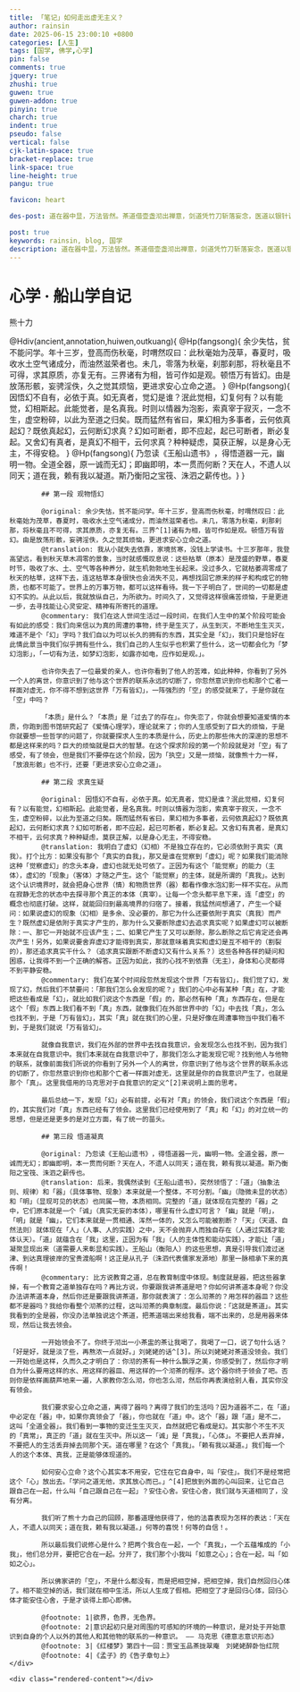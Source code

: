 ```yaml
---
title: 「笔记」如何走出虚无主义？
author: rainsin
date: 2025-06-15 23:00:10 +0800
categories: [人生]
tags: [国学, 佛学,心学]
pin: false
comments: true
jquery: true
zhushi: true
guwen: true
guwen-addon: true
pinyin: true
charch: true
indent: true
pseudo: false
vertical: false
cjk-latin-space: true
bracket-replace: true
link-space: true
line-height: true
pangu: true

favicon: heart

des-post: 道在器中显，万法皆然。茶道借壶盏沏出禅意，剑道凭竹刀斩落妄念，医道以银针调和阴阳，书道运笔墨凝住心气。器为舟筏，道是彼岸；当下实践即凝道，行住坐卧皆修行。道器相即，全真全幻，天在人不远，真我即法身。

post: true
keywords: rainsin, blog, 国学
description: 道在器中显，万法皆然。茶道借壶盏沏出禅意，剑道凭竹刀斩落妄念，医道以银针调和阴阳，书道运笔墨凝住心气。器为舟筏，道是彼岸；当下实践即凝道，行住坐卧皆修行。道器相即，全真全幻，天在人不远，真我即法身。
---
```


<style>
.heti--outkuang{
    border: 1px solid #d4c4a8;
    padding: 1em;
}
</style>

<div class="container">
<div class="header">
    <h1 class="title">心学 · 船山学自记</h1>
    <p class="subtitle">熊十力</p>
</div>

<div class="heti-box">
@Hdiv(ancient,annotation,huiwen,outkuang){
@Hp(fangsong){
余少失怙，贫不能问学。年十三岁，登高而伤秋毫，时喟然叹曰：此秋毫始为茂草，春夏时，吸收水土空气诸成分，而油然滋荣者也。未几，零落为秋毫，刹那刹那，将秋毫且不可得，求其原质，亦复无有。三界诸有为相，皆可作如是观。顿悟万有皆幻。由是放荡形骸，妄骋淫佚，久之觉其烦恼，更进求安心立命之道。
}
@Hp(fangsong){
因悟幻不自有，必依于真。如无真者，觉幻是谁？泯此觉相，幻复何有？以有能觉，幻相斯起。此能觉者，是名真我。时则以情器为泡影，索真宰于寂灭，一念不生，虚空粉碎，以此为至道之归矣。既而猛然有省曰，果幻相为多事者，云何依真起幻？既依真起幻，云何断幻求真？幻如可断者，即不应起，起已可断者，断必复起。又舍幻有真者，是真幻不相干，云何求真？种种疑虑，莫获正解，以是身心无主，不得安稳。
}
@Hp(fangsong){
乃忽读《王船山遗书》​，得悟道器一元，幽明一物。全道全器，原一诚而无幻；即幽即明，本一贯而何断？天在人，不遗人以同天；道在我，赖有我以凝道。斯乃衡阳之宝筏、洙泗之薪传也。​
}
}
</div>

<div class="markdown-content"> 
          
            ## 第一段 观物悟幻
            
            @original: 余少失怙，贫不能问学。年十三岁，登高而伤秋毫，时喟然叹曰：此秋毫始为茂草，春夏时，吸收水土空气诸成分，而油然滋荣者也。未几，零落为秋毫，刹那刹那，将秋毫且不可得，求其原质，亦复无有。三界^[1]诸有为相，皆可作如是观。顿悟万有皆幻。由是放荡形骸，妄骋淫佚，久之觉其烦恼，更进求安心立命之道。
            @translation: 我从小就失去依靠，家境贫寒，没钱上学读书。十三岁那年，我登高望远，看到秋天草木凋零的景象，当时就感慨叹息说：这些枯草（原本）是茂盛的野草，春夏时节，吸收了水、土、空气等各种养分，就生机勃勃地生长起来。没过多久，它就枯萎凋零成了秋天的枯草，这样下去，连这枯草本身很快也会消失不见，再想找回它原来的样子和构成它的物质，也都不可能了。世界上的万事万物，都可以这样看待。我一下子明白了，世间的一切都是虚幻不实的。从此以后，我就放纵自己，为所欲为。时间久了，又觉得这样很痛苦烦恼，于是更进一步，去寻找能让心灵安定、精神有所寄托的道理。
            @commentary: 我们在这人世间生活过一段时间，在我们人生中的某个阶段可能会有如此的感受：我们向来信以为真的周遭的事物，终于是生灭了，从生到灭，不断地生生灭灭，难道不是个「幻」字吗？我们自以为可以长久的拥有的东西，其实全是「幻」，我们只是恰好在此情此景当中我们似乎拥有些什么，我们自己的人生似乎也积累了些什么，这一切都会化为「梦幻泡影」，「一切有为法，如梦幻泡影，如露亦如电，应作如是观。」。
            
            也许你失去了一位最爱的亲人，也许你看到了他人的苦难，如此种种，你看到了另外一个人的离世，你意识到了他与这个世界的联系永远的切断了，你忽然意识到你也和那个亡者一样面对虚无，你不得不想到这世界「万有皆幻」，一阵强烈的「空」的感受就来了，于是你就在「空」中吗？

            「本质」是什么？「本质」是「过去了的存在」。你失恋了，你就会想要知道爱情的本质，你跑到图书馆研究起了《爱情心理学》，理论就来了；你的人生感受到了巨大的烦恼，于是你就要想一些哲学的问题了，你就要探求人生的本质是什么，历史上的那些伟大的深邃的思想不都是这样来的吗？巨大的烦恼就是巨大的智慧。在这个探求阶段的第一个阶段就是对「空」有了感受，有了领会，但是我们不要停在这个阶段，因为「执空」又是一烦恼，就像熊十力一样，「放浪形骸」也不行，还要「更进求安心立命之道」。
            
            ## 第二段 求真生疑
            
            @original: 因悟幻不自有，必依于真。如无真者，觉幻是谁？泯此觉相，幻复何有？以有能觉，幻相斯起。此能觉者，是名真我。时则以情器为泡影，索真宰于寂灭，一念不生，虚空粉碎，以此为至道之归矣。既而猛然有省曰，果幻相为多事者，云何依真起幻？既依真起幻，云何断幻求真？幻如可断者，即不应起，起已可断者，断必复起。又舍幻有真者，是真幻不相干，云何求真？种种疑虑，莫获正解，以是身心无主，不得安稳。
            @translation: 我明白了虚幻（幻相）不是独立存在的，它必须依附于真实（真我）。打个比方：如果没有那个「真实的自我」，那又是谁在觉察到「虚幻」呢？如果我们能消除这种「觉察虚幻」的念头本身，虚幻也就无处可依了。正因为有这个「能觉察」的能力（主体），虚幻的「现象」（客体）才随之产生。这个「能觉察」的主体，就是所谓的「真我」。达到这个认识境界时，就会把身心世界（情）和物质世界（器）都看作像水泡幻影一样不实在。从而在寂静无念的状态中去探寻那个真正的本体（真宰）。让每一个念头都平息下来，连「虚空」的概念也彻底打破。这样，就能回归到最高境界的归宿了。接着，我猛然间想通了，产生一个疑问：如果说虚幻的现象（幻相）是多余、没必要的，那它为什么还要依附于真实（真我）而产生？既然虚幻是依附于真实才产生的，那为什么又要断除虚幻去追求真实呢？如果虚幻可以被断除：一、那它一开始就不应该产生；二、如果它产生了又可以断除，那么断除之后它肯定还会再次产生！另外，如果说要舍弃虚幻才能得到真实，那就意味着真实和虚幻是互不相干的（割裂的），那还追求真实干什么？（追求真实跟断不断虚幻又有什么关系？）这些各种各样的疑问和困惑，让我得不到一个正确的解答。正因为如此，我的心找不到依靠（无主），身体和心灵都得不到平静安稳。
            @commentary: 我们在某个时间段忽然发现这个世界「万有皆幻」，我们觉了幻，发现了幻，然后我们不禁要问：「那我们怎么会发现的呢？」我们的心中必有某种「真」在，才能把这些看成是「幻」，就比如我们说这个东西是「假」的，那必然有种「真」东西存在，但是在这个「假」东西上我们看不到「真」东西，就像我们在外部世界中的「幻」中去找「真」，怎么也找不到，于是「万有皆幻」，其实「真」就在我们的心里，只是好像在周遭事物当中我们看不到，于是我们就说「万有皆幻」。

            就像自我意识，我们在外部的世界中去找自我意识，会发现怎么也找不到，因为我们本来就在自我意识中。我们本来就在自我意识中了，那我们怎么才能发现它呢？找到他人与他物的联系，就像前面我们所说的你看到了另外一个人的离世，你意识到了他与这个世界的联系永远的切断了，你忽然意识到你也和那个亡者一样面对虚无，这里就是你的自我意识产生了，也就是那个「真」。这里我借用的马克思对于自我意识的定义^[2]来说明上面的思考。
            
            最后总结一下，发现「幻」必有前提，必有对「真」的领会，我们说这个东西是「假」的，其实我们对「真」东西已经有了领会。这里我们已经使用到了「真」和「幻」的对立统一的思想，但是还是更多的是对立方面，有了统一的苗头。

            ## 第三段 悟道凝真

            @original: 乃忽读《王船山遗书》​，得悟道器一元，幽明一物。全道全器，原一诚而无幻；即幽即明，本一贯而何断？天在人，不遗人以同天；道在我，赖有我以凝道。斯乃衡阳之宝筏、洙泗之薪传也。​
            @translation: 后来，我偶然读到《王船山遗书》，突然领悟了：「道」（抽象法则、规律）和「器」（具体事物、现象）本来就是一个整体，不可分割。「幽」（隐微未显的状态）和「明」（显现可见的状态）也同属一物，本质相同。完整的「道」就体现在完整的「器」之中，它们原本就是一个「诚」（真实无妄的本体），哪里有什么虚幻可言？「幽」就是「明」，「明」就是「幽」，它们本来就是一贯相通、浑然一体的，又怎么可能被割断？「天」（天道、自然法则）就体现在「人」（人事、人的实践）之中，天不会抛弃人而独自存在（人通过实践才能体认天）。「道」就蕴含在「我」这里，正因为有「我」（人的主体性和能动实践），才能让「道」凝聚显现出来（道需要人来彰显和实践）。王船山（衡阳人）的这些思想，真是引导我们渡过迷津、到达真理彼岸的宝贵渡船啊！这正是从孔子（洙泗代表儒家发源地）那里一脉相承下来的真传啊！
            @commentary: 比方说教育之道，总在教育制度中体现。制度就是器，把这些器拿掉，有一个教育之道单独存在吗？再比方说，你要跟我讲茶道是吧？你如何讲茶道本身呢？你没办法讲茶道本身，然后你还是要跟我讲茶道，那你就表演了：怎么沏茶的？用怎样的器皿？这些都不是器吗？我给你看整个沏茶的过程，这叫沏茶的典章制度。最后你说：「这就是茶道」。其实我看到的全是器，你没办法单独说这个茶道，把茶道端出来给我看，端不出来的，总是用器来体现，然后让我去领会。

            一开始领会不了。你终于沏出一小茶盅的茶让我喝了，我喝了一口，说了句什么话？「好是好，就是淡了些，再熬浓一点就好。」刘姥姥的话^[3]。所以刘姥姥对茶道没领会。我们一开始也是这样，久而久之才明白了：你沏的茶有一种什么飘浮之美，你感受到了，然后你才明白为什么要用这样的水、用这样的器皿、用这样的一个沏茶的程序。这个器你终于领会了吧。否则你是依样画葫芦地来一遍，人家教你怎么沏，你也怎么沏，然后你再表演给别人看，其实你没有领会。
            
            我们要求安心立命之道，离得了器吗？离得了我们的生活吗？因为道器不二，在「道」中必定在「器」中，如果你真领会了「器」，你也就在「道」中。这个「器」跟「道」是不二，这叫「全道全器」。我们看到一事物的变迁生生灭灭，自然就把它看成是幻。其实那个不生不灭的「真常」，真正的「道」就在生灭中。所以这一「诚」是「真我」，「心体」。不要把人丢弃掉，不要把人的生活丢弃掉去同那个天。道在哪里？在这个「真我」。「赖有我以凝道。」我们每一个人的这个本体、真我，正是能够体现道的。

            如何安心立命？这个心其实本不用安，它住在它自身中，叫「安住」。我们不是经常把这个「心」放出去。「学问之道无他，求其放心而已。」^[4]把放到外面的心叫回来，让它自己跟自己在一起，什么叫「自己跟自己在一起」？安住心舍。安住心舍，我们就与天道相同了，没有分离。

            我们听了熊十力自己的回顾，那番道理他获得了，他的法喜表现为怎样的表达：「天在人，不遗人以同天；道在我，赖有我以凝道。」何等的喜悦！何等的自信！。

            所以最后我们说修心是什么？把两个我合在一起，一个「真我」，一个五蕴堆成的「小我」，他们总分开，要把它合在一起。分开了，我们那个小我叫「如意之心」；合在一起，叫「如如之心」。

            所以佛家讲的「空」，不是什么都没有，而是把相空掉，把相空掉，我们自然回归心体了。相不能空掉的话，我们就在相中生活，所以人生成了假相。把相空了才是回归心体，回归心体才能安住心舍，于是才谈得上即心即佛。

            @footnote: 1|欲界，色界，无色界。
            @footnote: 2|意识起初只是对周围的可感知的环境的一种意识，是对处于开始意识到自身的个人以外的其他人和其他物的联系的一种意识。 —— 马克思《德意志意识形态》
            @footnote: 3|《红楼梦》第四十一回：贾宝玉品茶拢翠庵　刘姥姥醉卧怡红院
            @footnote: 4|《孟子》的《告子章句上》
    </div>

    <div class="rendered-content"></div>
</div>
</div>